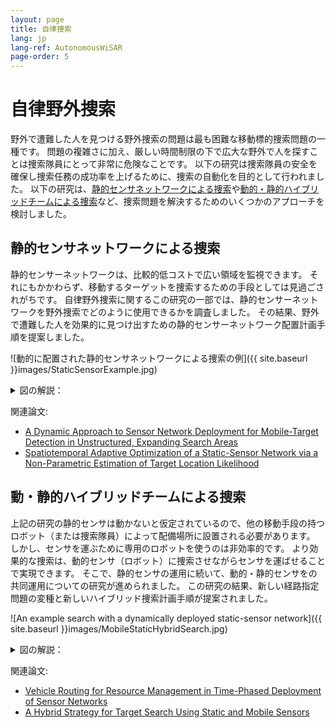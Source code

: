 ```yaml
---
layout: page
title: 自律捜索
lang: jp
lang-ref: AutonomousWiSAR
page-order: 5
---
```

# 自律野外捜索

野外で遭難した人を見つける野外捜索の問題は最も困難な移動標的捜索問題の一種です。
問題の複雑さに加え、厳しい時間制限の下で広大な野外で人を探すことは捜索隊員にとって非常に危険なことです。
以下の研究は捜索隊員の安全を確保し捜索任務の成功率を上げるために、捜索の自動化を目的として行われました。
以下の研究は、[静的センサネットワークによる捜索](#staticSensor)や[動的・静的ハイブリッドチームによる捜索](#mobileStaticHybrid)など、捜索問題を解決するためのいくつかのアプローチを検討しました。

## 静的センサネットワークによる捜索<a name="staticSensor"></a>
静的センサーネットワークは、比較的低コストで広い領域を監視できます。
それにもかかわらず、移動するターゲットを捜索するための手段としては見過ごされがちです。
自律野外捜索に関するこの研究の一部では、静的センサーネットワークを野外捜索でどのように使用できるかを調査しました。
その結果、野外で遭難した人を効果的に見つけ出すための静的センサーネットワーク配置計画手順を提案しました。

![動的に配置された静的センサネットワークによる捜索の例]({{ site.baseurl }}images/StaticSensorExample.jpg)
<details>
<summary>図の解説：</summary>
図は開発された静的センサネットワーク配置計画手順に従って計画され実行された捜索の例です。
標的が最後に把握していた位置を離れた後しばらくして一つのセンサ（青い点）で捜索が始まります。(a)
すべての図で、現在時刻までの標的が通った道は桃色の線で示されています。
図（b）と（c）では、さらにセンサが配置されて捜索が続きます。
図（ｄ）の時点で、標的によって落とされた手がかり（緑色の十字）が、別の動的センサー（図示せず）によって見つけられます。
新しい情報に基づいてセンサの配置を再計画したものが図（e）に示されています。その後の捜索において再計画されたセンサのうちの一つによって標的が見つかります。この時点でのセンサネットワークが図（ｆ）に示されています。
</details>

関連論文:
* [A Dynamic Approach to Sensor Network Deployment for Mobile-Target Detection in Unstructured, Expanding Search Areas](https://doi.org/10.1109/JSEN.2016.2537331)
* [Spatiotemporal Adaptive Optimization of a Static-Sensor Network via a Non-Parametric Estimation of Target Location Likelihood](https://doi.org/10.1109/JSEN.2016.2638623)

## 動・静的ハイブリッドチームによる捜索<a name="mobileStaticHybrid"></a>
上記の研究の静的センサは動かないと仮定されているので、他の移動手段の持つロボット（または捜索隊員）によって配備場所に設置される必要があります。
しかし、センサを運ぶために専用のロボットを使うのは非効率的です。
より効果的な捜索は、動的センサ（ロボット）に捜索させながらセンサを運ばせることで実現できます。
そこで、静的センサの運用に続いて、動的・静的センサをの共同運用についての研究が進められました。
この研究の結果、新しい経路指定問題の変種と新しいハイブリッド捜索計画手順が提案されました。

![An example search with a dynamically deployed static-sensor network]({{ site.baseurl }}images/MobileStaticHybridSearch.jpg)
<details>
<summary>図の解説：</summary>
ハイブリッド捜索計画は、図（a）に示されているような動的に配置される静的センサネットワークを計画することから始まります。
その後、動的センサ（ロボット）が順番にセンサーを訪れるように経路が計画されます。
この経路は、センサ配置間の空き時間を最大化するために最適化されています。
ロボットがセンサを訪れるために通る経路の例が図（b）に示されています。
最後に、ロボットが割り当てられたセンサ配置間に通る道が計画されます。
センサの配置の合間に、空き時間に、ロボットは捜索を行います。
図（b）のあずき色の経路をたどるロボットの通る道が図（c）に示されています。
</details>

関連論文:
* [Vehicle Routing for Resource Management in Time-Phased Deployment of Sensor Networks](https://doi.org/10.1109/TASE.2018.2857630)
* [A Hybrid Strategy for Target Search Using Static and Mobile Sensors](https://doi.org/10.1109/TCYB.2018.2875625)
